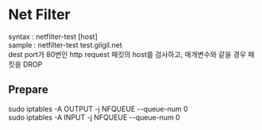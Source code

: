 <h1>Net Filter</h1>
syntax : netfilter-test [host]<br>
sample : netfilter-test test.gilgil.net<br>
dest port가 80번인 http request 패킷의 host를 검사하고, 매개변수와 같을 경우 패킷을 DROP
<h2>Prepare</h2>
sudo iptables -A OUTPUT -j NFQUEUE --queue-num 0<br>
sudo iptables -A INPUT -j NFQUEUE --queue-num 0 
